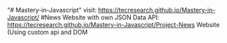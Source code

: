 "# Mastery-in-Javascript" 
visit: https://tecresearch.github.io/Mastery-in-Javascript/
#News Website with own JSON Data API: https://tecresearch.github.io/Mastery-in-Javascript/Project-News Website (Using custom api and DOM
